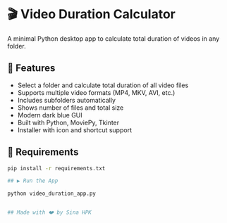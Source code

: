 # 🎬 Video Duration Calculator

A minimal Python desktop app to calculate total duration of videos in any folder.

## 🚀 Features

- Select a folder and calculate total duration of all video files
- Supports multiple video formats (MP4, MKV, AVI, etc.)
- Includes subfolders automatically
- Shows number of files and total size
- Modern dark blue GUI
- Built with Python, MoviePy, Tkinter
- Installer with icon and shortcut support

## 🔧 Requirements

```bash
pip install -r requirements.txt

## ▶️ Run the App

python video_duration_app.py


## Made with ❤️ by Sina HPK
